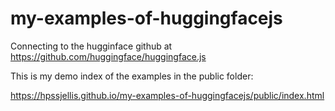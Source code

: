 # my-examples-of-huggingfacejs

Connecting to the hugginface github at https://github.com/huggingface/huggingface.js

This is my demo index of the examples in the public folder:

https://hpssjellis.github.io/my-examples-of-huggingfacejs/public/index.html


